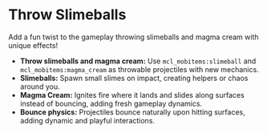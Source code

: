 # Throw Slimeballs 

Add a fun twist to the gameplay throwing slimeballs and magma cream with unique effects!

* **Throw slimeballs and magma cream:** Use `mcl_mobitems:slimeball` and `mcl_mobitems:magma_cream` as throwable projectiles with new mechanics.
* **Slimeballs:** Spawn small slimes on impact, creating helpers or chaos around you.
* **Magma Cream:** Ignites fire where it lands and slides along surfaces instead of bouncing, adding fresh gameplay dynamics.
* **Bounce physics:** Projectiles bounce naturally upon hitting surfaces, adding dynamic and playful interactions.


